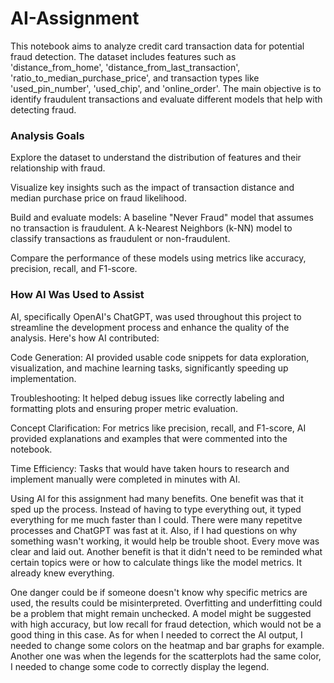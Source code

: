 # AI-Assignment
This notebook aims to analyze credit card transaction data for potential fraud detection. The dataset includes features such as 'distance_from_home', 'distance_from_last_transaction', 'ratio_to_median_purchase_price', and transaction types like 'used_pin_number', 'used_chip', and 'online_order'. The main objective is to identify fraudulent transactions and evaluate different models that help with detecting fraud.
### Analysis Goals
Explore the dataset to understand the distribution of features and their relationship with fraud.

Visualize key insights such as the impact of transaction distance and median purchase price on fraud likelihood.

Build and evaluate models: A baseline "Never Fraud" model that assumes no transaction is fraudulent. A k-Nearest Neighbors (k-NN) model to classify transactions as fraudulent or non-fraudulent.

Compare the performance of these models using metrics like accuracy, precision, recall, and F1-score.


### How AI Was Used to Assist

AI, specifically OpenAI's ChatGPT, was used throughout this project to streamline the development process and enhance the quality of the analysis. Here's how AI contributed:

Code Generation: AI provided usable code snippets for data exploration, visualization, and machine learning tasks, significantly speeding up implementation.

Troubleshooting: It helped debug issues like correctly labeling and formatting plots and ensuring proper metric evaluation.

Concept Clarification: For metrics like precision, recall, and F1-score, AI provided explanations and examples that were commented into the notebook.

Time Efficiency: Tasks that would have taken hours to research and implement manually were completed in minutes with AI.



   Using AI for this assignment had many benefits. One benefit was that it sped up the process. Instead of having to type everything out, it typed everything for me much faster than I could. There were many repetitve processes and ChatGPT was fast at it. Also, if I had questions on why something wasn't working, it would help be trouble shoot. Every move was clear and laid out. Another benefit is that it didn't need to be reminded what certain topics were or how to calculate things like the model metrics. It already knew everything. 

   One danger could be if someone doesn't know why specific metrics are used, the results could be misinterpreted. Overfitting and underfitting could be a problem that might remain unchecked. A model might be suggested with high accuracy, but low recall for fraud detection, which would not be a good thing in this case. As for when I needed to correct the AI output, I needed to change some colors on the heatmap and bar graphs for example. Another one was when the legends for the scatterplots had the same color, I needed to change some code to correctly display the legend. 
